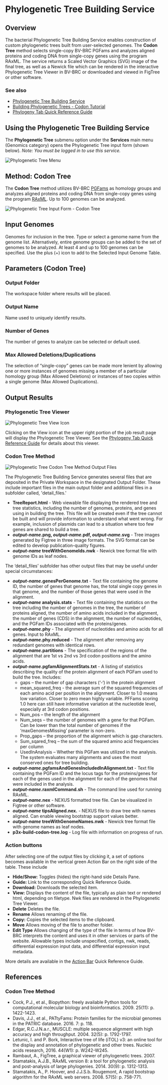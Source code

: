 # Phylogenetic Tree Building Service

## Overview
The bacterial Phylogenetic Tree Building Service enables construction of custom phylogenetic trees built from user-selected genomes. The **Codon Tree** method selects single-copy BV-BRC PGFams and analyzes aligned proteins and coding DNA from single-copy genes using the program RAxML. The service returns a Scaled Vector Graphics (SVG) image of the final tree, as well as a Newick file which can be rendered in the interactive Phylogenetic Tree Viewer in BV-BRC or downloaded and viewed in FigTree or other software.

### See also
* [Phylogenetic Tree Building Service](https://bv-brc.org/app/PhylogeneticTree)
* [Building Phylogenetic Trees - Codon Tutorial](../../tutorial/codon_tree_building/codon_tree_building.html)
* [Phylogeny Tab Quick Reference Guide](../organisms_taxon/phylogeny.html)

## Using the Phylogenetic Tree Building Service
The **Phylogenetic Tree** submenu option under the **Services** main menu (Genomics category) opens the Phylogenetic Tree input form (shown below). *Note: You must be logged in to use this service.*

![Phylogenetic Tree Menu](../images/services_menu.png)

## Method: Codon Tree

The **Codon Tree** method utilizes BV-BRC [PGFams](../organisms_taxon/protein_families.html) as homology groups and analyzes aligned proteins and coding DNA from single-copy genes using the program [RAxML](https://academic.oup.com/bioinformatics/article/22/21/2688/251208). Up to 100 genomes can be analyzed.

![Phylogenetic Tree Input Form - Codon Tree](../images/phylogenetic_tree_input_form_codon_v3.png)

## Input Genomes
Genomes for inclusion in the tree. Type or select a genome name from the genome list. Alternatively, entire genome groups can be added to the set of genomes to be analyzed. At least 4 and up to 100 genomes can be specified. Use the plus (+) icon to add to the Selected Input Genome Table.

## Parameters (Codon Tree)

### Output Folder
The workspace folder where results will be placed.

### Output Name
Name used to uniquely identify results.

### Number of Genes
The number of genes to analyze can be selected or default used.

### Max Allowed Deletions/Duplications
The selection of “single-copy” genes can be made more lenient by allowing one or more instances of genomes missing a member of a particular homology group (Max Allowed Deletions) or instances of two copies within a single genome (Max Allowed Duplications).

## Output Results

### Phylogenetic Tree Viewer

![Phylogenetic Tree View Icon](../images/phylogenetic_tree_view_icon.png)

Clicking on the View icon at the upper right portion of the job result page will display the Phylogenetic Tree Viewer. See the [Phylogeny Tab Quick Reference Guide](../organisms_taxon/phylogeny.html) for details about this viewer.  

### Codon Tree Method

![Phylogenetic Tree Codon Tree Method Output Files](../images/phylogenetic_codon_tree_output_files.png) 

The Phylogenetic Tree Building Service generates several files that are deposited in the Private Workspace in the designated Output Folder. These include important files in the main output folder and additional files in a subfolder called, 'detail_files.'

* **TreeReport.html** - Web viewable file displaying the rendered tree and tree statistics, including the number of genomes, proteins, and genes using in building the tree. This file will be created even if the tree cannot be built and will provide information to understand what went wrong. For example, inclusion of plasmids can lead to a situation where too few genes are shared to build a tree.
* **_output-name_.png, _output-name_.pdf, _output-name_.svg** - Tree images generated by Figtree in three image formats. The SVG format can be edited to develop publication-quality figures.
* **_output-name_ treeWithGenomeIds.nwk** - Newick tree format file with genome IDs as leaf nodes.

The ‘detail_files’ subfolder has other output files that may be useful under special circumstances:

* **_output-name_.genesPerGenome.txt** - Text file containing the genome ID, the number of genes that genome has, the total single copy genes in that genome, and the number of those genes that were used in the alignment.
* **_output-name_ analysis.stats** - Text file containing the statistics on the tree including the number of genomes in the tree, the number of proteins aligned, the number of amino acids included in the alignment, the number of genes (CDS) in the alignment, the number of nucleotides, and the PGFam IDs associated with the proteins/genes.
* **_output-name_.phy** - The alignment of nucleotides and amino acids for all genes. Input to RAxML.
* **_output-name_.phy.reduced** - The alignment after removing any redundant genomes with identical rows.
* **_output-name_.partitions** - The specification of the regions of the alignment that are 1st vs 2nd vs 3rd codon positions and the amino acids.
* **_output-name_.pgfamAlignmentStats.txt** - A listing of statistics describing the quality of the protein alignment of each PGFam used to build the tree. Includes:
  * gaps – the number of gap characters (‘-‘) in the protein alignment
  * mean_squared_freq  - the average sum of the squared frequencies of each amino acid per position in the alignment. Closer to 1.0 means low variation. Closer to zero mean highly variable. PFFams scoring 1.0 here can still have informative variation at the nucleotide level, especially at 3rd codon positions.
  * Num_pos – the length of the alignment
  * Num_seqs – the number of genomes with a gene for that PGFam. Can be lower than the total number of genomes if the ‘maxGenomesMissing’ parameter is non-zero.
  * Prop_gaps – the proportion of the alignment which is gap characters.
  * Sum_sqared_freq – the sum of the squared amino acid frequencies per column
  * UsedInAnalysis – Whether this PGFam was utilized in the analysis. The system evaluates many alignments and uses the most conserved ones for tree building.
* **_output-name_.pgfamsAndGenesIncludedInAlignment.txt** - Text file containing the PGFam ID and the locus tags for the proteins/genes for each of the genes used in the alignment for each of the genomes that were included in the analysis.
* **_output-name_.raxmlCommand.sh** - The command line used for running RAxML.
* **_output-name_.nex** - NEXUS formatted tree file. Can be visualized in Figtree or other software.
* **_output-name_ tipsAligned.nex.** - NEXUS file to draw tree with names aligned. Can enable viewing bootstrap support values better.
* **_output-name_ treeWithGenomeNames.nwk** - Newick tree format file with genome names as leaf nodes.
* **p3x-build-codon-tree.log** - Log file with information on progress of run.

### Action buttons
After selecting one of the output files by clicking it, a set of options becomes available in the vertical green Action Bar on the right side of the table.  These include

* **Hide/Show:** Toggles (hides) the right-hand side Details Pane.
* **Guide:** Link to the corresponding Quick Reference Guide.
* **Download:**  Downloads the selected item.
* **View:** Displays the content of the file, typically as plain text or rendered html, depending on filetype. Nwk files are rendered in the Phylogenetic Tree Viewer.
* **Delete** Deletes the file.
* **Rename** Allows renaming of the file.
* **Copy:** Copies the selected items to the clipboard.
* **Move** Allows moving of the file to another folder.
* **Edit Type** Allows changing of the type of the file in terms of how BV-BRC interprets the content and uses it in other services or parts of the website.  Allowable types include unspecified, contigs, nwk, reads, differential expression input data, and differential expression input metadata.

More details are available in the [Action Bar](../action_bar.html) Quick Reference Guide.

## References

### Codon Tree Method
* Cock, P.J., et al., Biopython: freely available Python tools for computational molecular biology and bioinformatics. 2009. 25(11): p. 1422-1423.
* Davis, J.J., et al., PATtyFams: Protein families for the microbial genomes in the PATRIC database. 2016. 7: p. 118.
* Edgar, R.C.J.N.a.r., MUSCLE: multiple sequence alignment with high accuracy and high throughput. 2004. 32(5): p. 1792-1797.
* Letunic, I. and P. Bork, Interactive tree of life (iTOL) v3: an online tool for the display and annotation of phylogenetic and other trees. Nucleic acids research, 2016. 44(W1): p. W242-W245.
* Rambaut, A., FigTree, a graphical viewer of phylogenetic trees. 2007.
* Stamatakis, A.J.B., RAxML version 8: a tool for phylogenetic analysis and post-analysis of large phylogenies. 2014. 30(9): p. 1312-1313.
* Stamatakis, A., P. Hoover, and J.J.S.b. Rougemont, A rapid bootstrap algorithm for the RAxML web servers. 2008. 57(5): p. 758-771.
